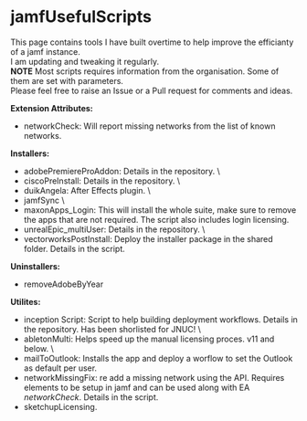# jamfUsefulScripts

This page contains tools I have built overtime to help improve the efficianty of a jamf instance. \
I am updating and tweaking it regularly. \
**NOTE** Most scripts requires information from the organisation. Some of them are set with parameters. \
Please feel free to raise an Issue or a Pull request for comments and ideas.

**Extension Attributes:**
- networkCheck: Will report missing networks from the list of known networks.

**Installers:**
- adobePremiereProAddon: Details in the repository. \
- ciscoPreInstall: Details in the repository. \
- duikAngela: After Effects plugin. \
- jamfSync \
- maxonApps_Login: This will install the whole suite, make sure to remove the apps that are not required. The script also includes login licensing.
- unrealEpic_multiUser: Details in the repository. \
- vectorworksPostInstall: Deploy the installer package in the shared folder. Details in the script.

**Uninstallers:**
- removeAdobeByYear

**Utilites:** 
- inception Script: Script to help building deployment workflows. Details in the repository. Has been shorlisted for JNUC! \
- abletonMulti: Helps speed up the manual licensing proces. v11 and below. \
- mailToOutlook: Installs the app and deploy a worflow to set the Outlook as default per user.
- networkMissingFix: re add a missing network using the API. Requires elements to be setup in jamf and can be used along with EA _networkCheck_. Details in the script.
- sketchupLicensing.

